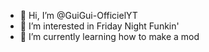 - 👋 Hi, I’m @GuiGui-OfficielYT
- 👀 I’m interested in Friday Night Funkin'
- 🌱 I’m currently learning how to make a mod
